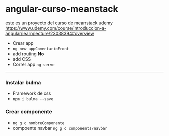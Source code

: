# angular-curso-meanstack
este es un proyecto del curso de meanstack udemy  https://www.udemy.com/course/introduccion-a-angular/learn/lecture/23038394#overview


* Crear app
* `ng new appComentarioFront`
* add routing **No**
* add CSS
* Correr app `ng serve`

---
### Instalar bulma
* Framework de css
* `npm i bulma --save`

### Crear componente
* `ng g c nombreComponente`
* compoente navbar `ng g c components/navbar`

